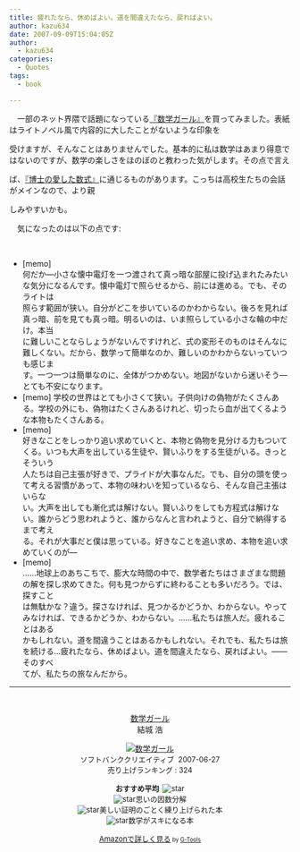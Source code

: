 ```yaml
---
title: 疲れたなら、休めばよい。道を間違えたなら、戻ればよい。
author: kazu634
date: 2007-09-09T15:04:05Z
author:
  - kazu634
categories:
  - Quotes
tags:
  - book

---
```

<div class="section">
<p>
    　一部のネット界隈で話題になっている<a href="https://www.amazon.co.jp/exec/obidos/ASIN/4797341378/goodpic-22/" onclick="__gaTracker('send', 'event', 'outbound-article', 'https://www.amazon.co.jp/exec/obidos/ASIN/4797341378/goodpic-22/', '『数学ガール』');" target="_top">『数学ガール』</a>を買ってみました。表紙はライトノベル風で内容的に大したことがないような印象を
</p>
  
<p>
    受けますが、そんなことはありませんでした。基本的に私は数学はあまり得意ではないのですが、数学の楽しさをほのぼのと教わった気がします。その点で言え
</p>
  
<p>
    ば、<a href="https://www.amazon.co.jp/exec/obidos/ASIN/410401303X/goodpic-22/" onclick="__gaTracker('send', 'event', 'outbound-article', 'https://www.amazon.co.jp/exec/obidos/ASIN/410401303X/goodpic-22/', '『博士の愛した数式』');" target="_top">『博士の愛した数式』</a>に通じるものがあります。こっちは高校生たちの会話がメインなので、より親
</p>
  
<p>
    しみやすいかも。
</p>
  
<p>
    　気になったのは以下の点です:
</p>
  
<ul>
    &#160;</p> 
    
<li>
      [memo]<br /> 何だか―小さな懐中電灯を一つ渡されて真っ暗な部屋に投げ込まれたみたいな気分になるんです。懐中電灯で照らせるから、前には進める。でも、そのライトは<br /> 照らす範囲が狭い。自分がどこを歩いているのかわからない。後ろを見れば真っ暗、前を見ても真っ暗。明るいのは、いま照らしている小さな輪の中だけ。本当<br /> に難しいことならしょうがないんですけれど、式の変形そのものはそんなに難しくない。だから、数学って簡単なのか、難しいのかわからないっていつも感じま<br /> す。一つ一つは簡単なのに、全体がつかめない。地図がないから迷いそう―とても不安になります。
</li>
<li>
      [memo] 学校の世界はとても小さくて狭い。子供向けの偽物がたくさんある。学校の外にも、偽物はたくさんあるけれど、切ったら血が出てくるような本物もたくさんある。
</li>
<li>
      [memo]<br /> 好きなことをしっかり追い求めていくと、本物と偽物を見分ける力もついてくる。いつも大声を出している生徒や、賢いふりをする生徒がいる。きっとそういう<br /> 人たちは自己主張が好きで、プライドが大事なんだ。でも、自分の頭を使って考える習慣があって、本物の味わいを知っているなら、そんな自己主張はいらな<br /> い。大声を出しても漸化式は解けない。賢いふりをしても方程式は解けない。誰からどう思われようと、誰からなんと言われようと、自分で納得するまで考え<br /> る。それが大事だと僕は思っている。好きなことを追い求め、本物を追い求めていくのが―
</li>
<li>
      [memo]<br /> ……地球上のあちこちで、膨大な時間の中で、数学者たちはさまざまな問題の解を探し求めてきた。何も見つからずに終わることも多いだろう。では、探すこと<br /> は無駄かな？違う。探さなければ、見つかるかどうか、わからない。やってみなければ、できるかどうか、わからない。……私たちは旅人だ。疲れることはある<br /> かもしれない。道を間違うことはあるかもしれない。それでも、私たちは旅を続ける…疲れたなら、休めばよい。道を間違えたなら、戻ればよい。――そのすべ<br /> てが、私たちの旅なんだから。
</li>
</ul>
  
<hr />
  
<center>
    &#160;</p> 
    
<p>
<a href="https://www.amazon.co.jp/exec/obidos/ASIN/4797341378/goodpic-22/" onclick="__gaTracker('send', 'event', 'outbound-article', 'https://www.amazon.co.jp/exec/obidos/ASIN/4797341378/goodpic-22/', '数学ガール');" target="_top">数学ガール</a><br />結城 浩
</p>
    
<p>
<a href="https://www.amazon.co.jp/exec/obidos/ASIN/4797341378/goodpic-22/" onclick="__gaTracker('send', 'event', 'outbound-article', 'https://www.amazon.co.jp/exec/obidos/ASIN/4797341378/goodpic-22/', '');" target="_top"><img alt="数学ガール" src="http://ec1.images-amazon.com/images/I/11NJDZYa-bL.jpg" border="0" /></a><br /><font size="-1">ソフトバンククリエイティブ&#160; 2007-06-27<br />売り上げランキング : 324</p> 
      
<p>
<strong>おすすめ平均&#160; </strong><img alt="star" src="http://g-images.amazon.com/images/G/01/detail/stars-4-0.gif" border="0" /><br /><img alt="star" src="http://g-images.amazon.com/images/G/01/detail/stars-3-0.gif" border="0" />思いの因数分解<br /><img alt="star" src="http://g-images.amazon.com/images/G/01/detail/stars-4-0.gif" border="0" />美しい証明のごとく練り上げられた本<br /><img alt="star" src="http://g-images.amazon.com/images/G/01/detail/stars-5-0.gif" border="0" />数学がスキになる本
</p>
      
<p>
<a href="https://www.amazon.co.jp/exec/obidos/ASIN/4797341378/goodpic-22/" onclick="__gaTracker('send', 'event', 'outbound-article', 'https://www.amazon.co.jp/exec/obidos/ASIN/4797341378/goodpic-22/', 'Amazonで詳しく見る');" target="_top">Amazonで詳しく見る</a></font><font size="-2"> by <a href="http://www.goodpic.com/mt/aws/index.html" onclick="__gaTracker('send', 'event', 'outbound-article', 'http://www.goodpic.com/mt/aws/index.html', 'G-Tools');">G-Tools</a></font>
</p>
      
<p>
</center> </div>
